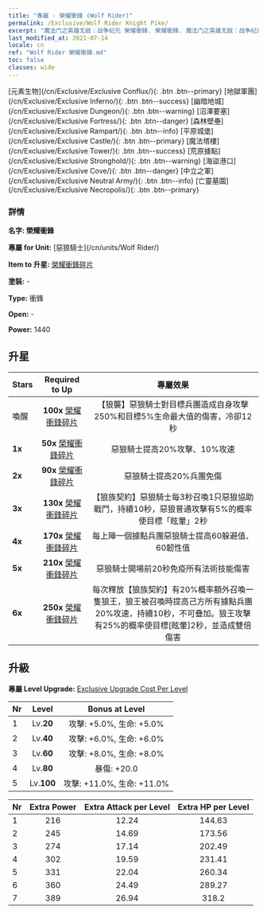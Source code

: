 ```yaml
---
title: "專屬 - 榮耀衝鋒 (Wolf Rider)"
permalink: /Exclusive/Wolf Rider Knight Pike/
excerpt: "魔法门之英雄无敌：战争纪元 榮耀衝鋒. 榮耀衝鋒. 魔法门之英雄无敌：战争纪元 專屬 榮耀衝鋒. 惡狼騎士 專屬."
last_modified_at: 2021-07-14
locale: cn
ref: "Wolf Rider 榮耀衝鋒.md"
toc: false
classes: wide
---
```

 [元素生物](/cn/Exclusive/Exclusive Conflux/){: .btn .btn--primary} [地獄軍團](/cn/Exclusive/Exclusive Inferno/){: .btn .btn--success} [幽暗地城](/cn/Exclusive/Exclusive Dungeon/){: .btn .btn--warning} [沼澤要塞](/cn/Exclusive/Exclusive Fortress/){: .btn .btn--danger} [森林壁壘](/cn/Exclusive/Exclusive Rampart/){: .btn .btn--info} [平原城堡](/cn/Exclusive/Exclusive Castle/){: .btn .btn--primary} [魔法塔樓](/cn/Exclusive/Exclusive Tower/){: .btn .btn--success} [荒原據點](/cn/Exclusive/Exclusive Stronghold/){: .btn .btn--warning} [海盜港口](/cn/Exclusive/Exclusive Cove/){: .btn .btn--danger} [中立之軍](/cn/Exclusive/Exclusive Neutral Army/){: .btn .btn--info} [亡靈墓園](/cn/Exclusive/Exclusive Necropolis/){: .btn .btn--primary} 

### 詳情
 **名字: 榮耀衝鋒** 

 **專屬 for Unit:** [惡狼騎士](/cn/units/Wolf Rider/) 

 **Item to 升星:** [榮耀衝鋒碎片](/cn/Items/con_916/)

 **塗裝:** -

 **Type:** 衝鋒

 **Open:** -

 **Power:** 1440

## 升星

  |     Stars    |  Required to Up | 專屬效果 |
  |:-------------|:---------------:|:---------------:|
  |  喚醒  | **100x** [榮耀衝鋒碎片](/cn/Items/con_916/) | 【狼襲】惡狼騎士對目標兵團造成自身攻擊250%和目標5%生命最大值的傷害，冷卻12秒 |
  | **1x** <i class="fas fa-star"/> | **50x** [榮耀衝鋒碎片](/cn/Items/con_916/) | 惡狼騎士提高20%攻擊、10%攻速 |
  | **2x** <i class="fas fa-star"/> | **90x** [榮耀衝鋒碎片](/cn/Items/con_916/) | 惡狼騎士提高20%兵團免傷 |
  | **3x** <i class="fas fa-star"/> | **130x** [榮耀衝鋒碎片](/cn/Items/con_916/) | 【狼族契約】惡狼騎士每3秒召喚1只惡狼協助戰鬥，持續10秒，惡狼普通攻擊有5%的概率使目標「眩暈」2秒 |
  | **4x** <i class="fas fa-star"/> | **170x** [榮耀衝鋒碎片](/cn/Items/con_916/) | 每上陣一個據點兵團惡狼騎士提高60躲避值、60韌性值 |
  | **5x** <i class="fas fa-star"/> | **210x** [榮耀衝鋒碎片](/cn/Items/con_916/) | 惡狼騎士開場前20秒免疫所有法術技能傷害 |
  | **6x** <i class="fas fa-star"/> | **250x** [榮耀衝鋒碎片](/cn/Items/con_916/) | 每次釋放【狼族契約】有20%概率額外召喚一隻狼王，狼王被召喚時提高己方所有據點兵團20%攻速，持續10秒，不可疊加。狼王攻擊有25%的概率使目標[眩暈]2秒，並造成雙倍傷害 |


## 升級
 **專屬 Level Upgrade:** [Exclusive Upgrade Cost Per Level](/Exclusive/ExclusiveUpgradeCostPerLevel/)

  |  Nr  |   Level  | Bonus at Level |
  |:-----|:--------:|:--------------:|
  | 1 | Lv.**20** | 攻擊: +5.0%, 生命: +5.0% |
  | 2 | Lv.**40** | 攻擊: +6.0%, 生命: +6.0% |
  | 3 | Lv.**60** | 攻擊: +8.0%, 生命: +8.0% |
  | 4 | Lv.**80** | 暴傷: +20.0 |
  | 5 | Lv.**100** | 攻擊: +11.0%, 生命: +11.0% |


  |  Nr  |  Extra Power | Extra Attack per Level | Extra HP per Level |
  |:-----|:--------:|:--------:|:--------:|
  | 1 | 216 | 12.24 | 144.63 |
  | 2 | 245 | 14.69 | 173.56 |
  | 3 | 274 | 17.14 | 202.49 |
  | 4 | 302 | 19.59 | 231.41 |
  | 5 | 331 | 22.04 | 260.34 |
  | 6 | 360 | 24.49 | 289.27 |
  | 7 | 389 | 26.94 | 318.2 |


